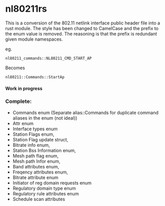 # nl80211rs

This is a conversion of the 802.11 netlink interface public header file into a rust module. The style has been changed to CamelCase and the prefix to the enum value is removed. The reasoning is that the prefix is redundant given module namespaces.

eg.

`nl80211_commands::NL80211_CMD_START_AP`

Becomes

`nl80211::Commands::StartAp`


#### Work in progress

### Complete:
* Commands enum (Separate alias::Commands for duplicate command aliases in the enum (not ideal))
* Attr enum
* Interface types enum
* Station Flags enum,
* Station Flag update struct,
* Bitrate info enum,
* Station Bss Information enum,
* Mesh path flag enum,
* Mesh path Infor enum,
* Band attributes enum,
* Freqency attributes enum,
* Bitrate attribute enum
* Initiator of reg domain requests enum
* Regulatory domain type enum
* Regulatory rule attributes enum
* Schedule scan attributes

